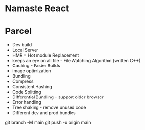 # Namaste React

# Parcel
- Dev build
- Local Server
- HMR = Hot module Replacement
- keeps an eye on all file - File Watching Algorithm (written C++) 
- Caching - Faster Builds
- image optimization
- Bundling
- Compress
- Consistent Hashing
- Code Splitting
- Differential Bundling - support older browser
- Error handling
- Tree shaking - remove unused code
- Different dev and prod bundles


git branch -M  main
git push  -u origin main